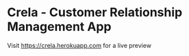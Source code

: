# Crela - **C**ustomer **Rela**tionship Management App

Visit https://crela.herokuapp.com for a live preview
